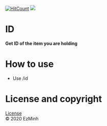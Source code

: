 [![HitCount](http://hits.dwyl.com/EzMinh/ID.svg)](http://hits.dwyl.com/EzMinh/ID)
[![](https://poggit.pmmp.io/shield.state/ID)](https://poggit.pmmp.io/p/ID)

# ID
**Get ID of the item you are holding**
# How to use
- Use /id
# License and copyright
[License](https://github.com/EzMinh/ID/blob/master/LICENSE) <br/>
© 2020 EzMinh
